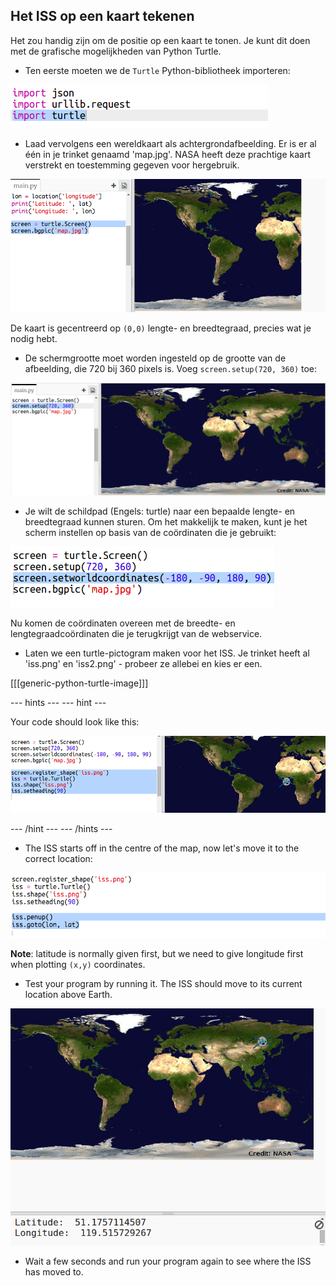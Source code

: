 ## Het ISS op een kaart tekenen

Het zou handig zijn om de positie op een kaart te tonen. Je kunt dit doen met de grafische mogelijkheden van Python Turtle.

+ Ten eerste moeten we de ` Turtle ` Python-bibliotheek importeren:

![screenshot](images/iss-turtle.png)

+ Laad vervolgens een wereldkaart als achtergrondafbeelding. Er is er al één in je trinket genaamd 'map.jpg'. NASA heeft deze prachtige kaart verstrekt en toestemming gegeven voor hergebruik. 

![screenshot](images/iss-map.png)

De kaart is gecentreerd op ` (0,0) ` lengte- en breedtegraad, precies wat je nodig hebt.

+ De schermgrootte moet worden ingesteld op de grootte van de afbeelding, die 720 bij 360 pixels is. Voeg ` screen.setup(720, 360) ` toe:

![screenshot](images/iss-setup.png)

+ Je wilt de schildpad (Engels: turtle) naar een bepaalde lengte- en breedtegraad kunnen sturen. Om het makkelijk te maken, kunt je het scherm instellen op basis van de coördinaten die je gebruikt:

![screenshot](images/iss-world.png)

Nu komen de coördinaten overeen met de breedte- en lengtegraadcoördinaten die je terugkrijgt van de webservice.

+ Laten we een turtle-pictogram maken voor het ISS. Je trinket heeft al 'iss.png' en 'iss2.png' - probeer ze allebei en kies er een. 

[[[generic-python-turtle-image]]]

\--- hints \--- \--- hint \---

Your code should look like this:

![screenshot](images/iss-image.png)

\--- /hint \--- \--- /hints \---

+ The ISS starts off in the centre of the map, now let's move it to the correct location:

![screenshot](images/iss-plot.png)

**Note**: latitude is normally given first, but we need to give longitude first when plotting `(x,y)` coordinates.

+ Test your program by running it. The ISS should move to its current location above Earth. 

![screenshot](images/iss-plotted.png)

+ Wait a few seconds and run your program again to see where the ISS has moved to.